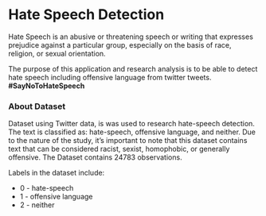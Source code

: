 # Hate Speech Detection

Hate Speech is an abusive or threatening speech or writing that expresses prejudice against a particular group, especially on the basis of race, religion, or sexual orientation.

The purpose of this application and research analysis is to be able to detect hate speech including offensive language from twitter tweets. **#SayNoToHateSpeech**


### About Dataset
Dataset using Twitter data, is was used to research hate-speech detection. The text is classified as: hate-speech, offensive language, and neither. Due to the nature of the study, it’s important to note that this dataset contains text that can be considered racist, sexist, homophobic, or generally offensive.
The Dataset contains 24783 observations.

Labels in the dataset include:

* 0 - hate-speech
* 1 - offensive language
* 2 - neither


